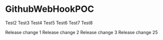# GithubWebHookPOC

Test2
Test3
Test4
Test5
Test6
Test7
Test8

Release change 1
Release change 2
Release change 3
Release change 25
